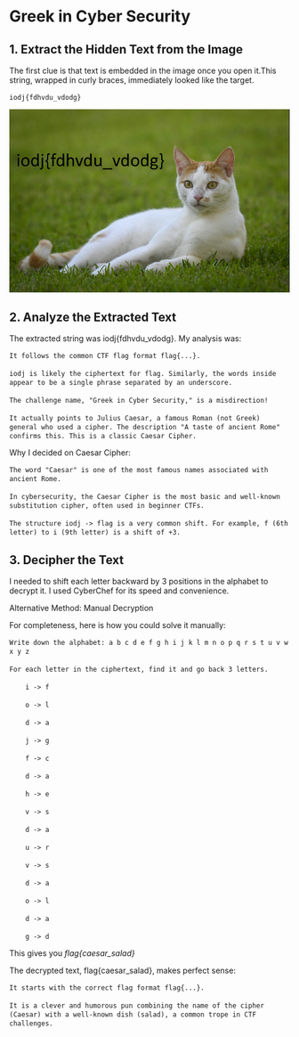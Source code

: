 # Greek in Cyber Security

## 1. Extract the Hidden Text from the Image

The first clue is that text is embedded in the image once you open it.This string, wrapped in curly braces, immediately looked like the target.

    iodj{fdhvdu_vdodg}

![alt text](image.png)

## 2. Analyze the Extracted Text

The extracted string was iodj{fdhvdu_vdodg}. My analysis was:

    It follows the common CTF flag format flag{...}.

    iodj is likely the ciphertext for flag. Similarly, the words inside appear to be a single phrase separated by an underscore.

    The challenge name, "Greek in Cyber Security," is a misdirection! 
    
    It actually points to Julius Caesar, a famous Roman (not Greek) general who used a cipher. The description "A taste of ancient Rome" confirms this. This is a classic Caesar Cipher.

Why I decided on Caesar Cipher:

    The word "Caesar" is one of the most famous names associated with ancient Rome.

    In cybersecurity, the Caesar Cipher is the most basic and well-known substitution cipher, often used in beginner CTFs.

    The structure iodj -> flag is a very common shift. For example, f (6th letter) to i (9th letter) is a shift of +3.

## 3. Decipher the Text

I needed to shift each letter backward by 3 positions in the alphabet to decrypt it. I used CyberChef for its speed and convenience.

Alternative Method: Manual Decryption

For completeness, here is how you could solve it manually:

    Write down the alphabet: a b c d e f g h i j k l m n o p q r s t u v w x y z

    For each letter in the ciphertext, find it and go back 3 letters.

        i -> f

        o -> l

        d -> a

        j -> g

        f -> c

        d -> a

        h -> e

        v -> s

        d -> a

        u -> r

        v -> s

        d -> a

        o -> l

        d -> a

        g -> d

This gives you *flag{caesar_salad}*

The decrypted text, flag{caesar_salad}, makes perfect sense:

    It starts with the correct flag format flag{...}.

    It is a clever and humorous pun combining the name of the cipher (Caesar) with a well-known dish (salad), a common trope in CTF challenges.
